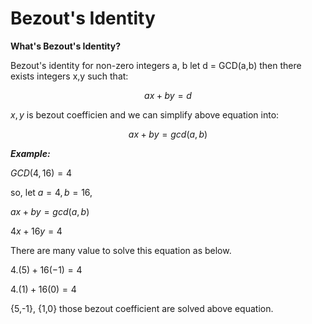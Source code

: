 
# Bezout's Identity

**What's Bezout's Identity?**

Bezout's identity for non-zero integers a, b let d = GCD(a,b) then there exists integers x,y such that:

$$
ax + by = d
$$

$x,y$ is bezout coefficien and we can simplify above equation into:

$$
ax + by = gcd(a, b)
$$

***Example:***

$GCD(4,16) = 4$

so, let $a = 4, b = 16$,

$ax + by = gcd(a,b)$

$4x + 16y = 4$


There are many value to solve this equation as below.

$4.(5) + 16(-1) = 4$

$4.(1) + 16(0) = 4$

{5,-1}, {1,0} those bezout coefficient are solved above equation.